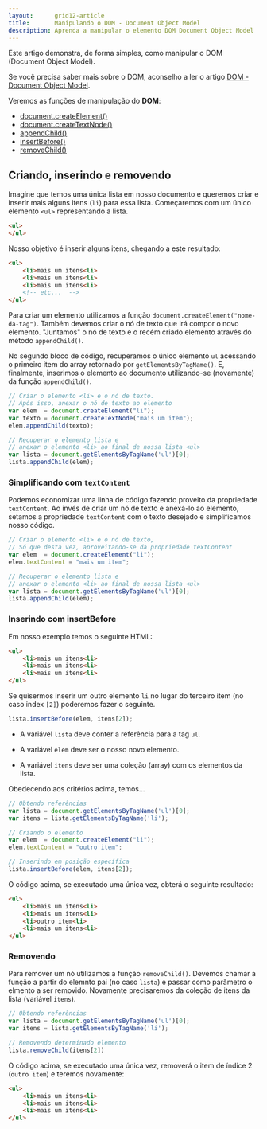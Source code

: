 ```yaml
---
layout:      grid12-article
title:       Manipulando o DOM - Document Object Model
description: Aprenda a manipular o elemento DOM Document Object Model
---
```


Este artigo demonstra, de forma simples, como manipular o DOM (Document Object Model).

Se você precisa saber mais sobre o DOM, aconselho a ler o artigo [DOM - Document Object Model](/javascript/dom/).

Veremos as funções de manipulação do __DOM__:

- [document.createElement()](/javascript/refs/dom-create-element/)
- [document.createTextNode()](/javascript/refs/dom-create-text-node/)
- [appendChild()](/javascript/refs/dom-append-child/)
- [insertBefore()](/javascript/refs/dom-insert-before/)
- [removeChild()](/javascript/refs/dom-remove-child/)


Criando, inserindo e removendo
---

Imagine que temos uma única lista em nosso documento e queremos criar e inserir mais alguns itens (`li`) para
essa lista. Começaremos com um único elemento `<ul>` representando a lista.

```html
<ul>
</ul>
```

Nosso objetivo é inserir alguns itens, chegando a este resultado:

```html
<ul>
    <li>mais um itens<li>
    <li>mais um itens<li>
    <li>mais um itens<li>
    <!-- etc...  -->
</ul>
```

Para criar um elemento utilizamos a função `document.createElement("nome-da-tag")`. Também devemos criar o nó de texto
que irá compor o novo elemento. "Juntamos" o nó de texto e o recém criado elemento através do método `appendChild()`.

No segundo bloco de código, recuperamos o único elemento `ul` acessando o primeiro item do array retornado por `getElementsByTagName()`.
E, finalmente, inserimos o elemento ao documento utilizando-se (novamente) da função `appendChild()`.

```javascript
// Criar o elemento <li> e o nó de texto.
// Após isso, anexar o nó de texto ao elemento
var elem  = document.createElement("li");
var texto = document.createTextNode("mais um item");
elem.appendChild(texto);

// Recuperar o elemento lista e 
// anexar o elemento <li> ao final de nossa lista <ul>
var lista = document.getElementsByTagName('ul')[0];
lista.appendChild(elem);
```


### Simplificando com `textContent`

Podemos economizar uma linha de código fazendo proveito da propriedade `textContent`. Ao invés de criar um nó de texto
e anexá-lo ao elemento, setamos a propriedade `textContent` com o texto desejado e simplificamos nosso código.

```javascript
// Criar o elemento <li> e o nó de texto,
// Só que desta vez, aproveitando-se da propriedade textContent
var elem  = document.createElement("li");
elem.textContent = "mais um item";

// Recuperar o elemento lista e 
// anexar o elemento <li> ao final de nossa lista <ul>
var lista = document.getElementsByTagName('ul')[0];
lista.appendChild(elem);
```


### Inserindo com insertBefore

Em nosso exemplo temos o seguinte HTML:

```html
<ul>
    <li>mais um itens<li>
    <li>mais um itens<li>
    <li>mais um itens<li>
</ul>
```

Se quisermos inserir um outro elemento `li` no lugar do terceiro item (no caso index `[2]`) poderemos fazer o seguinte.

```javascript
lista.insertBefore(elem, itens[2]);
```

- A variável `lista` deve conter a referência para a tag `ul`.

- A variável `elem` deve ser o nosso novo elemento.

- A variável `itens` deve ser uma coleção (array) com os elementos da lista.

Obedecendo aos critérios acima, temos...

```javascript
// Obtendo referências
var lista = document.getElementsByTagName('ul')[0];
var itens = lista.getElementsByTagName('li');

// Criando o elemento
var elem  = document.createElement("li");
elem.textContent = "outro item";

// Inserindo em posição específica
lista.insertBefore(elem, itens[2]);
```

O código acima, se executado uma única vez, obterá o seguinte resultado:

```html
<ul>
    <li>mais um itens<li>
    <li>mais um itens<li>
    <li>outro item<li>
    <li>mais um itens<li>
</ul>
```


### Removendo

Para remover um nó utilizamos a função `removeChild()`. Devemos chamar a função a partir do elemnto pai (no caso `lista`) 
e passar como parâmetro o elmento a ser removido. Novamente precisaremos da coleção de itens da lista (variável `itens`).

```javascript
// Obtendo referências
var lista = document.getElementsByTagName('ul')[0];
var itens = lista.getElementsByTagName('li');

// Removendo determinado elemento
lista.removeChild(itens[2])
```

O código acima, se executado uma única vez, removerá o item de índice 2 (`outro item`) e teremos novamente:

```html
<ul>
    <li>mais um itens<li>
    <li>mais um itens<li>
    <li>mais um itens<li>
</ul>
```
